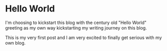 # Hello World

I'm choosing to kickstart this blog with the century old "Hello World" greeting as my own way kickstarting my writing journey on this blog.

This is my very first post and I am very excited to finally get serious with my own blog.